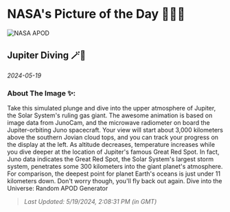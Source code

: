 
# NASA's Picture of the Day 🧑‍🚀💫

  ![NASA APOD](undefined)
  
  ## Jupiter Diving 🪄🌌
  
  _2024-05-19_
  
  ### About The Image ✨: 
  
  Take this simulated plunge and dive into the upper atmosphere of Jupiter, the Solar System's ruling gas giant. The awesome animation is based on image data from JunoCam, and the microwave radiometer on board the Jupiter-orbiting Juno spacecraft. Your view will start about 3,000 kilometers above the southern Jovian cloud tops, and you can track your progress on the display at the left. As altitude decreases, temperature increases while you dive deeper at the location of Jupiter's famous Great Red Spot. In fact, Juno data indicates the Great Red Spot, the Solar System's largest storm system, penetrates some 300 kilometers into the giant planet's atmosphere. For comparison, the deepest point for planet Earth's oceans is just under 11 kilometers down. Don't worry though, you'll fly back out again.   Dive into the Universe: Random APOD Generator
  
  
  
  > _Last Updated: 5/19/2024, 2:08:31 PM (in GMT)_
  